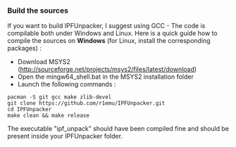 ### Build the sources

If you want to build IPFUnpacker, I suggest using GCC - The code is compilable both under Windows and Linux.
Here is a quick guide how to compile the sources on **Windows** (for Linux, install the corresponding packages) : 

- Download MSYS2 (http://sourceforge.net/projects/msys2/files/latest/download)
- Open the mingw64_shell.bat in the MSYS2 installation folder
- Launch the following commands :
```
pacman -S git gcc make zlib-devel
git clone https://github.com/r1emu/IPFUnpacker.git
cd IPFUnpacker
make clean && make release
```

The executable "ipf_unpack" should have been compiled fine and should be present inside your IPFUnpacker folder.

